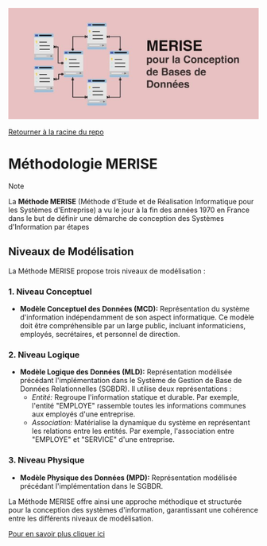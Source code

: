 <p align="center"><img src="merise.jpg"/></p>

<a href="./README.md">Retourner à la racine du repo</a>



# Méthodologie MERISE

> [!NOTE]
> La **Méthode MERISE** (Méthode d'Etude et de Réalisation Informatique pour les Systèmes d'Entreprise) a vu le jour à la fin des années 1970 en France dans le but de définir une démarche de conception des Systèmes d'Information par étapes

## Niveaux de Modélisation

La Méthode MERISE propose trois niveaux de modélisation :

### 1. Niveau Conceptuel

- **Modèle Conceptuel des Données (MCD):** Représentation du système d'information indépendamment de son aspect informatique. Ce modèle doit être compréhensible par un large public, incluant informaticiens, employés, secrétaires, et personnel de direction.

### 2. Niveau Logique

- **Modèle Logique des Données (MLD):** Représentation modélisée précédant l'implémentation dans le Système de Gestion de Base de Données Relationnelles (SGBDR). Il utilise deux représentations :
  - *Entité:* Regroupe l'information statique et durable. Par exemple, l'entité "EMPLOYE" rassemble toutes les informations communes aux employés d'une entreprise.
  - *Association:* Matérialise la dynamique du système en représentant les relations entre les entités. Par exemple, l'association entre "EMPLOYE" et "SERVICE" d'une entreprise.

### 3. Niveau Physique

- **Modèle Physique des Données (MPD):** Représentation modélisée précédant l'implémentation dans le SGBDR.

La Méthode MERISE offre ainsi une approche méthodique et structurée pour la conception des systèmes d'information, garantissant une cohérence entre les différents niveaux de modélisation.

[Pour en savoir plus cliquer ici](https://ineumann.developpez.com/tutoriels/merise/initiation-merise/)
